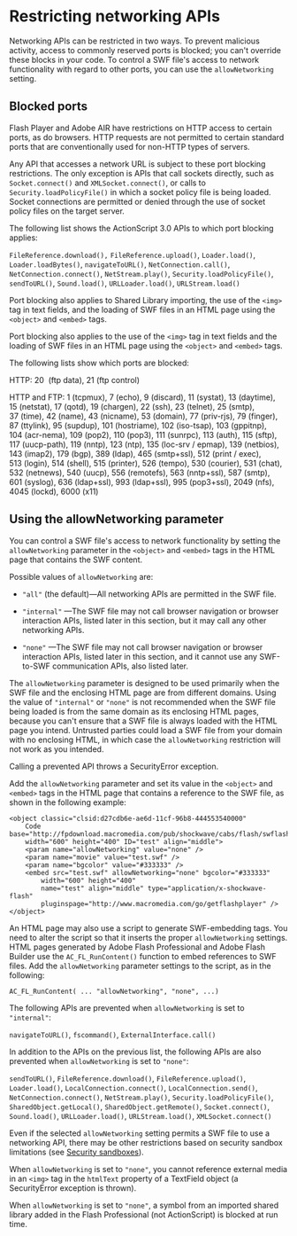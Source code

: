 # Restricting networking APIs

Networking APIs can be restricted in two ways. To prevent malicious activity,
access to commonly reserved ports is blocked; you can't override these blocks in
your code. To control a SWF file's access to network functionality with regard
to other ports, you can use the `allowNetworking` setting.

## Blocked ports

Flash Player and Adobe AIR have restrictions on HTTP access to certain ports, as
do browsers. HTTP requests are not permitted to certain standard ports that are
conventionally used for non-HTTP types of servers.

Any API that accesses a network URL is subject to these port blocking
restrictions. The only exception is APIs that call sockets directly, such as
`Socket.connect()` and `XMLSocket.connect()`, or calls to
`Security.loadPolicyFile()` in which a socket policy file is being loaded.
Socket connections are permitted or denied through the use of socket policy
files on the target server.

The following list shows the ActionScript 3.0 APIs to which port blocking
applies:

`FileReference.download(),` `FileReference.upload()`, `Loader.load()`,
`Loader.loadBytes()`, `navigateToURL()`, `NetConnection.call()`,
`NetConnection.connect()`, `NetStream.play()`, `Security.loadPolicyFile()`,
`sendToURL()`, `Sound.load()`, `URLLoader.load()`, `URLStream.load()`

Port blocking also applies to Shared Library importing, the use of the `<img>`
tag in text fields, and the loading of SWF files in an HTML page using the
`<object>` and `<embed>` tags.

Port blocking also applies to the use of the `<img>` tag in text fields and the
loading of SWF files in an HTML page using the `<object>` and `<embed>` tags.

The following lists show which ports are blocked:

HTTP: 20  (ftp data), 21 (ftp control)

HTTP and FTP: 1 (tcpmux), 7 (echo), 9 (discard), 11 (systat), 13 (daytime),
15 (netstat), 17 (qotd), 19 (chargen), 22 (ssh), 23 (telnet), 25 (smtp),
37 (time), 42 (name), 43 (nicname), 53 (domain), 77 (priv-rjs), 79 (finger),
87 (ttylink), 95 (supdup), 101 (hostriame), 102 (iso-tsap), 103 (gppitnp),
104 (acr-nema), 109 (pop2), 110 (pop3), 111 (sunrpc), 113 (auth), 115 (sftp),
117 (uucp-path), 119 (nntp), 123 (ntp), 135 (loc-srv / epmap), 139 (netbios),
143 (imap2), 179 (bgp), 389 (ldap), 465 (smtp+ssl), 512 (print / exec),
513 (login), 514 (shell), 515 (printer), 526 (tempo), 530 (courier), 531 (chat),
532 (netnews), 540 (uucp), 556 (remotefs), 563 (nntp+ssl), 587 (smtp),
601 (syslog), 636 (ldap+ssl), 993 (ldap+ssl), 995 (pop3+ssl), 2049 (nfs),
4045 (lockd), 6000 (x11)

## Using the allowNetworking parameter

You can control a SWF file's access to network functionality by setting the
`allowNetworking` parameter in the `<object>` and `<embed>` tags in the HTML
page that contains the SWF content.

Possible values of `allowNetworking` are:

- `"all"` (the default)—All networking APIs are permitted in the SWF file.

- `"internal"` —The SWF file may not call browser navigation or browser
  interaction APIs, listed later in this section, but it may call any other
  networking APIs.

- `"none"` —The SWF file may not call browser navigation or browser interaction
  APIs, listed later in this section, and it cannot use any SWF-to-SWF
  communication APIs, also listed later.

The `allowNetworking` parameter is designed to be used primarily when the SWF
file and the enclosing HTML page are from different domains. Using the value of
`"internal"` or `"none"` is not recommended when the SWF file being loaded is
from the same domain as its enclosing HTML pages, because you can't ensure that
a SWF file is always loaded with the HTML page you intend. Untrusted parties
could load a SWF file from your domain with no enclosing HTML, in which case the
`allowNetworking` restriction will not work as you intended.

Calling a prevented API throws a SecurityError exception.

Add the `allowNetworking` parameter and set its value in the `<object>` and
`<embed>` tags in the HTML page that contains a reference to the SWF file, as
shown in the following example:

    <object classic="clsid:d27cdb6e-ae6d-11cf-96b8-444553540000"
    	Code base="http://fpdownload.macromedia.com/pub/shockwave/cabs/flash/swflash.cab#version=9,0,124,0"
    	width="600" height="400" ID="test" align="middle">
    	<param name="allowNetworking" value="none" />
    	<param name="movie" value="test.swf" />
    	<param name="bgcolor" value="#333333" />
    	<embed src="test.swf" allowNetworking="none" bgcolor="#333333"
    		width="600" height="400"
    		name="test" align="middle" type="application/x-shockwave-flash"
    		pluginspage="http://www.macromedia.com/go/getflashplayer" />
    </object>

An HTML page may also use a script to generate SWF-embedding tags. You need to
alter the script so that it inserts the proper `allowNetworking` settings. HTML
pages generated by Adobe Flash Professional and Adobe Flash Builder use the
`AC_FL_RunContent()` function to embed references to SWF files. Add the
`allowNetworking` parameter settings to the script, as in the following:

    AC_FL_RunContent( ... "allowNetworking", "none", ...)

The following APIs are prevented when `allowNetworking` is set to `"internal"`:

`navigateToURL()`, `fscommand()`, `ExternalInterface.call()`

In addition to the APIs on the previous list, the following APIs are also
prevented when `allowNetworking` is set to `"none"`:

`sendToURL()`, `FileReference.download()`, `FileReference.upload()`,
`Loader.load()`, `LocalConnection.connect()`, `LocalConnection.send()`,
`NetConnection.connect()`, `NetStream.play()`, `Security.loadPolicyFile()`,
`SharedObject.getLocal()`, `SharedObject.getRemote()`, `Socket.connect()`,
`Sound.load()`, `URLLoader.load()`, `URLStream.load()`, `XMLSocket.connect()`

Even if the selected `allowNetworking` setting permits a SWF file to use a
networking API, there may be other restrictions based on security sandbox
limitations (see
[Security sandboxes](WS5b3ccc516d4fbf351e63e3d118a9b90204-7e3f.html)).

When `allowNetworking` is set to `"none"`, you cannot reference external media
in an `<img>` tag in the `htmlText` property of a TextField object (a
SecurityError exception is thrown).

When `allowNetworking` is set to `"none"`, a symbol from an imported shared
library added in the Flash Professional (not ActionScript) is blocked at run
time.
